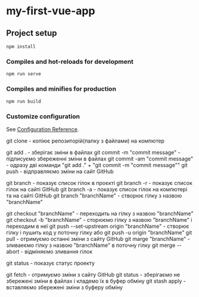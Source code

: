 # my-first-vue-app

## Project setup

```
npm install
```

### Compiles and hot-reloads for development

```
npm run serve
```

### Compiles and minifies for production

```
npm run build
```

### Customize configuration

See [Configuration Reference](https://cli.vuejs.org/config/).

git clone - копіює репозиторій(папку з файлами) на компютер

git add . - зберігає зміни в файлах
git commit -m "commit message" - підписуємо збереженні зміни в файлах
git commit -am "commit message" - одразу дві команди "git add ." + "git commit -m "commit message""
git push - відправляємо зміни на сайт GitHub

git branch - показує список гілок в проєкті
git branch -r - показує список гілок на сайті GitHub
git branch -a - показує список гілок на компютері та на сайті GitHub
git branch "branchName" - створює гілку з назвою "branchName"

git checkout "branchName" - переходить на гілку з назвою "branchName"
git checkout -b "branchName" - сторюємо гілку з назвою "branchName" і переходим в неї
git push --set-upstream origin "branchName" - створює гілку і пушить код у поточну гілку
або
git push -u origin "branchName"
git pull - отримуємо останні зміни з сайту GitHub
git marge "branchName" - зливаеємо гілку з назвою "branchName" в поточну гілку
git merge --abort - відміняємо зливання гілок

git status - показує статус проекту

git fetch - отримуємо зміни з сайту GitHub
git status - зберігаємо не збережені зміни в файлах і кладемо їх в буфер обміну
git stash apply - вставляємо збережені зміни з буферу обміну
